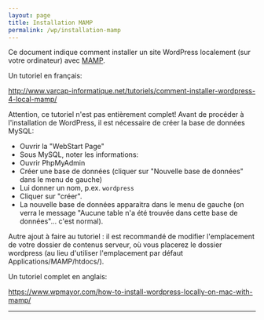 ```yaml
---
layout: page
title: Installation MAMP
permalink: /wp/installation-mamp
---
```


Ce document indique comment installer un site WordPress localement (sur votre ordinateur) avec [MAMP](https://www.mamp.info/en/).

Un tutoriel en français: 

http://www.varcap-informatique.net/tutoriels/comment-installer-wordpress-4-local-mamp/

Attention, ce tutoriel n'est pas entièrement complet!
Avant de procéder à l'installation de WordPress, il est nécessaire de créer la base de données MySQL:

- Ouvrir la "WebStart Page"
- Sous MySQL, noter les informations:
- Ouvrir PhpMyAdmin
- Créer une base de données (cliquer sur "Nouvelle base de données" dans le menu de gauche)
- Lui donner un nom, p.ex. `wordpress`
- Cliquer sur "créer".
- La nouvelle base de données apparaitra dans le menu de gauche (on verra le message "Aucune table n'a été trouvée dans cette base de données"... c'est normal).

Autre ajout à faire au tutoriel : il est recommandé de modifier l'emplacement de votre dossier de contenus serveur, où vous placerez le dossier wordpress (au lieu d'utiliser l'emplacement par défaut Applications/MAMP/htdocs/).

Un tutoriel complet en anglais:

https://www.wpmayor.com/how-to-install-wordpress-locally-on-mac-with-mamp/

***